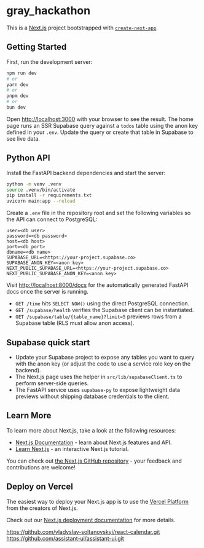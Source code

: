 # gray_hackathon

This is a [Next.js](https://nextjs.org) project bootstrapped with [`create-next-app`](https://nextjs.org/docs/app/api-reference/cli/create-next-app).

## Getting Started

First, run the development server:

```bash
npm run dev
# or
yarn dev
# or
pnpm dev
# or
bun dev
```

Open [http://localhost:3000](http://localhost:3000) with your browser to see the result. The home page runs an SSR Supabase query against a `todos` table using the anon key defined in your `.env`. Update the query or create that table in Supabase to see live data.

## Python API

Install the FastAPI backend dependencies and start the server:

```bash
python -m venv .venv
source .venv/bin/activate
pip install -r requirements.txt
uvicorn main:app --reload
```

Create a `.env` file in the repository root and set the following variables so the API can connect to PostgreSQL:

```
user=<db user>
password=<db password>
host=<db host>
port=<db port>
dbname=<db name>
SUPABASE_URL=<https://your-project.supabase.co>
SUPABASE_ANON_KEY=<anon key>
NEXT_PUBLIC_SUPABASE_URL=<https://your-project.supabase.co>
NEXT_PUBLIC_SUPABASE_ANON_KEY=<anon key>
```

Visit [http://localhost:8000/docs](http://localhost:8000/docs) for the automatically generated FastAPI docs once the server is running.

- `GET /time` hits `SELECT NOW()` using the direct PostgreSQL connection.
- `GET /supabase/health` verifies the Supabase client can be instantiated.
- `GET /supabase/table/{table_name}?limit=5` previews rows from a Supabase table (RLS must allow anon access).

## Supabase quick start

- Update your Supabase project to expose any tables you want to query with the anon key (or adjust the code to use a service role key on the backend).
- The Next.js page uses the helper in `src/lib/supabaseClient.ts` to perform server-side queries.
- The FastAPI service uses `supabase-py` to expose lightweight data previews without shipping database credentials to the client.

## Learn More

To learn more about Next.js, take a look at the following resources:

- [Next.js Documentation](https://nextjs.org/docs) - learn about Next.js features and API.
- [Learn Next.js](https://nextjs.org/learn) - an interactive Next.js tutorial.

You can check out [the Next.js GitHub repository](https://github.com/vercel/next.js) - your feedback and contributions are welcome!

## Deploy on Vercel

The easiest way to deploy your Next.js app is to use the [Vercel Platform](https://vercel.com/new?utm_medium=default-template&filter=next.js&utm_source=create-next-app&utm_campaign=create-next-app-readme) from the creators of Next.js.

Check out our [Next.js deployment documentation](https://nextjs.org/docs/app/building-your-application/deploying) for more details.

https://github.com/vladyslav-soltanovskyi/react-calendar.git
https://github.com/assistant-ui/assistant-ui.git
